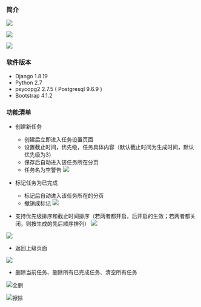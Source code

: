 ### 简介
![](https://upload-images.jianshu.io/upload_images/1863961-a042f1e9226309e8.JPG?imageMogr2/auto-orient/strip%7CimageView2/2/w/540)

![](https://upload-images.jianshu.io/upload_images/1863961-f2620a3760390d86.JPG?imageMogr2/auto-orient/strip%7CimageView2/2/w/540)

![](https://upload-images.jianshu.io/upload_images/1863961-c8481445ffdc31d4.JPG?imageMogr2/auto-orient/strip%7CimageView2/2/w/540)

### 软件版本

- Django 1.8.19
- Python 2.7
- psycopg2 2.7.5 ( Postgresql 9.6.9 )
- Bootstrap 4.1.2

### 功能清单
 - 创建新任务
    - 创建后立即进入任务设置页面
    - 设置截止时间，优先级，任务具体内容（默认截止时间为生成时间，默认优先级为3）
    - 保存后自动进入该任务所在分页
    - 任务名为空警告
![](https://upload-images.jianshu.io/upload_images/1863961-3bebd0fe03ed24c7.gif?imageMogr2/auto-orient/strip)

- 标记任务为已完成
    - 标记后自动进入该任务所在的分页
    - 撤销成标记
![](https://upload-images.jianshu.io/upload_images/1863961-b8c7fae4b9a2e47f.gif?imageMogr2/auto-orient/strip)

- 支持优先级排序和截止时间排序（若两者都开启，后开启的生效；若两者都关闭，则按生成的先后顺序排列）
![](https://upload-images.jianshu.io/upload_images/1863961-7cb5d0841a5f7104.gif?imageMogr2/auto-orient/strip)

![](https://upload-images.jianshu.io/upload_images/1863961-bee11bffa71b61bb.gif?imageMogr2/auto-orient/strip)

- 返回上级页面

![](https://upload-images.jianshu.io/upload_images/1863961-342cb3455d2fe383.gif?imageMogr2/auto-orient/strip)


- 删除当前任务、删除所有已完成任务、清空所有任务

![全删](https://upload-images.jianshu.io/upload_images/1863961-050974f51dc679e6.gif?imageMogr2/auto-orient/strip)

![擦除](https://upload-images.jianshu.io/upload_images/1863961-d7380669ce3abd4f.gif?imageMogr2/auto-orient/strip)
